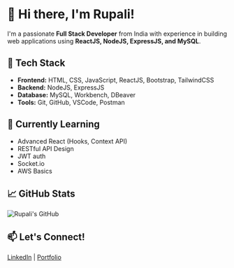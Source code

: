 # 👋 Hi there, I'm Rupali!

I'm a passionate **Full Stack Developer** from India with experience in building web applications using **ReactJS, NodeJS, ExpressJS, and MySQL**.

## 🚀 Tech Stack
- **Frontend:** HTML, CSS, JavaScript, ReactJS, Bootstrap, TailwindCSS
- **Backend:** NodeJS, ExpressJS
- **Database:** MySQL, Workbench, DBeaver
- **Tools:** Git, GitHub, VSCode, Postman

## 🌱 Currently Learning
- Advanced React (Hooks, Context API)
- RESTful API Design
- JWT auth
- Socket.io
- AWS Basics

## 📈 GitHub Stats
![Rupali's GitHub](https://github.com/kumari-rupali/kumari-rupali/)

## 📫 Let's Connect!
[LinkedIn](https://www.linkedin.com/in/kumarirupali) | [Portfolio](https://kumarirupali-portfolio.vercel.com)



